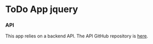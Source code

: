 # ToDo App jquery
### API
This app relies on a backend API. The API GitHub repository is [here](https://github.com/p-e-g-a-h/todoapp_mongoose_api).
